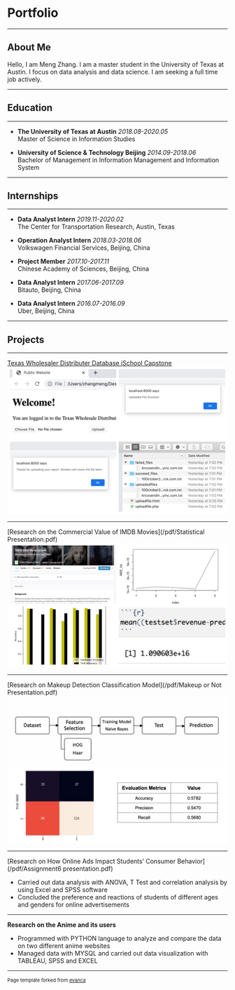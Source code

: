 # Portfolio
---

## About Me
   Hello, I am Meng Zhang. I am a master student in the University of Texas at Austin. I focus on data analysis and data science. I am seeking a full time job actively.
   
---

## Education
---

  * **The University of Texas at Austin**    *2018.08-2020.05*<br/> 
    Master of Science in Information Studies
    
  * **University of Science & Technology Beijing**    *2014.09-2018.06*<br/> 
    Bachelor of Management in Information Management and Information System 

---
## Internships
---

  * **Data Analyst Intern**    *2019.11-2020.02*<br/> 
    The Center for Transportation Research, Austin, Texas
    
  * **Operation Analyst Intern**    *2018.03-2018.06* <br/> 
    Volkswagen Financial Services, Beijing, China

  * **Project Member**    *2017.10-2017.11* <br/> 
    Chinese Academy of Sciences, Beijing, China
  
  * **Data Analyst Intern**    *2017.06-2017.09*<br/> 
    Bitauto, Beijing, China
  
  * **Data Analyst Intern**    *2016.07-2016.09* <br/> 
    Uber, Beijing, China
    
---
## Projects
---
[Texas Wholesaler Distributer Database iSchool Capstone](/sample_page)
<img src="images/capstone.jpg?raw=true"/>

---

[Research on the Commercial Value of IMDB Movies](/pdf/Statistical Presentation.pdf)
<img src="images/statistical.jpg?raw=true"/>

---

[Research on Makeup Detection Classification Model](/pdf/Makeup or Not Presentation.pdf)
<img src="images/makeup.jpg?raw=true"/>

---

[Research on How Online Ads Impact Students’ Consumer Behavior](/pdf/Assignment6 presentation.pdf)
   * Carried out data analysis with ANOVA, T Test and correlation analysis by using Excel and SPSS software
   * Concluded the preference and reactions of students of different ages and genders for online advertisements

---
**Research on the Anime and its users**
   * Programmed with PYTHON language to analyze and compare the data on two different anime websites
   * Managed data with MYSQL and carried out data visualization with TABLEAU, SPSS and EXCEL

---

<p style="font-size:11px">Page template forked from <a href="https://github.com/evanca/quick-portfolio">evanca</a></p>
<!-- Remove above link if you don't want to attibute -->
